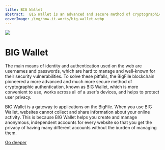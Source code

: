 ```yaml
---
title: BIG Wallet
abstract:  BIG Wallet is an advanced and secure method of cryptographic authentication, which is convenient to use, works across all of a user's devices, and helps to protect user privacy.
coverImage: /img/how-it-works/big-wallet.webp
---
```


![](/img/how-it-works/big-wallet.webp)

# BIG Wallet

The main means of identity and authentication used on the web are usernames and passwords, which are hard to manage and well-known for their security vulnerabilities. To solve these pitfalls, the BigFile blockchain pioneered a more advanced and much more secure method of cryptographic authentication, known as BIG Wallet, which is more convenient to use, works across all of a user's devices, and helps to protect user privacy.

BIG Wallet is a gateway to applications on the BigFile. When you use BIG Wallet, websites cannot collect and share information about your online activity. This is because BIG Wallet helps you create and manage anonymous, independent accounts for every website so that you get the privacy of having many different accounts without the burden of managing them.

[Go deeper](/how-it-works/web-authentication-identity/)
